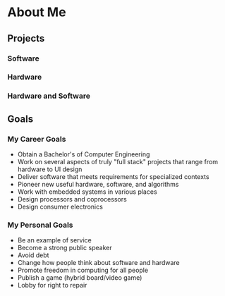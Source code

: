 # About Me

## Projects

### Software


### Hardware


### Hardware and Software


## Goals

### My Career Goals
* Obtain a Bachelor's of Computer Engineering
* Work on several aspects of truly "full stack" projects that range from hardware to UI design
* Deliver software that meets requirements for specialized contexts
* Pioneer new useful hardware, software, and algorithms
* Work with embedded systems in various places
* Design processors and coprocessors
* Design consumer electronics

### My Personal Goals
* Be an example of service
* Become a strong public speaker
* Avoid debt
* Change how people think about software and hardware
* Promote freedom in computing for all people
* Publish a game (hybrid board/video game)
* Lobby for right to repair
